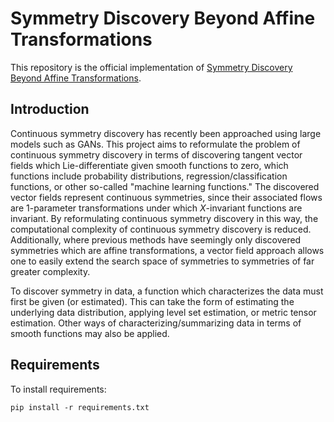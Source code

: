 # Symmetry Discovery Beyond Affine Transformations

This repository is the official implementation of [Symmetry Discovery Beyond Affine Transformations](https://arxiv.org/abs/2406.03619).

## Introduction

Continuous symmetry discovery has recently been approached using large models such as GANs. This project aims to reformulate the problem of continuous symmetry discovery in terms of discovering tangent vector fields which Lie-differentiate given smooth functions to zero, which functions include probability distributions, regression/classification functions, or other so-called "machine learning functions." The discovered vector fields represent continuous symmetries, since their associated flows are 1-parameter transformations under which $X$-invariant functions are invariant. By reformulating continuous symmetry discovery in this way, the computational complexity of continuous symmetry discovery is reduced. Additionally, where previous methods have seemingly only discovered symmetries which are affine transformations, a vector field approach allows one to easily extend the search space of symmetries to symmetries of far greater complexity.

To discover symmetry in data, a function which characterizes the data must first be given (or estimated). This can take the form of estimating the underlying data distribution, applying level set estimation, or metric tensor estimation. Other ways of characterizing/summarizing data in terms of smooth functions may also be applied.

## Requirements

To install requirements:

```setup
pip install -r requirements.txt
```

